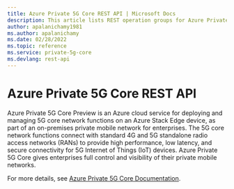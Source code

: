 ```yaml
---
title: Azure Private 5G Core REST API | Microsoft Docs
description: This article lists REST operation groups for Azure Private 5G Core. 
author: apalanichamy1981
ms.author: apalanichamy
ms.date: 02/28/2022
ms.topic: reference
ms.service: private-5g-core
ms.devlang: rest-api
---
```


# Azure Private 5G Core REST API

Azure Private 5G Core Preview is an Azure cloud service for deploying and managing 5G core network functions on an Azure Stack Edge device, as part of an on-premises private mobile network for enterprises. The 5G core network functions connect with standard 4G and 5G standalone radio access networks (RANs) to provide high performance, low latency, and secure connectivity for 5G Internet of Things (IoT) devices. Azure Private 5G Core gives enterprises full control and visibility of their private mobile networks.

For more details, see [Azure Private 5G Core Documentation](/azure/private-5g-core).
